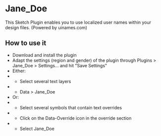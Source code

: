 # Jane_Doe

This Sketch Plugin enables you to use localized user names within your design files.
(Powered by uinames.com)

## How to use it
- Download and install the plugin
- Adapt the settings (region and gender) of the plugin through Plugins > Jane_Doe > Settings... and hit "Save Settings"
- Either:
- - Select several text layers
- - Data > Jane_Doe
- Or:
- - Select several symbols that contain text overrides
- - Click on the Data-Override icon in the override section
- - Select Jane_Doe